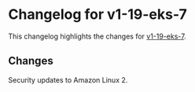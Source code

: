 # Changelog for v1-19-eks-7

This changelog highlights the changes for [v1-19-eks-7](https://github.com/aws/eks-distro/tree/v1-19-eks-7).

## Changes
Security updates to Amazon Linux 2.
